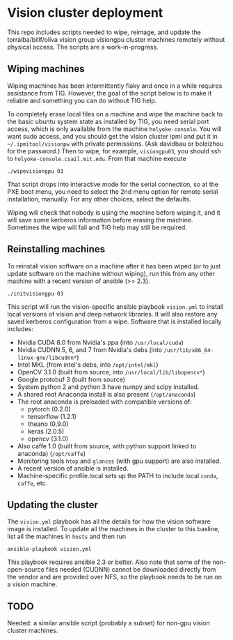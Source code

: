 Vision cluster deployment
=========================

This repo includes scripts needed to wipe, reimage, and update the
torralba/billf/oliva vision group visiongpu cluster machines remotely
without physical access.  The scripts are a work-in-progress.

## Wiping machines

Wiping machines has been intermittently flaky and once in a while
requires assistance from TIG.  However, the goal of the script below
is to make it reliable and something you can do without TIG help.

To completely erase local files on a machine and wipe the machine back
to the basic ubuntu system state as installed by TIG, you need serial port
access, which is only available from the machine `holyoke-console`.
You will want sudo access, and you should get the vision cluster ipmi
and put it in `~/.ipmitool/visionpw` with private permissions.
(Ask davidbau or boleizhou for the password.)  Then to wipe, for example,
`visiongpu03`, you should ssh to `holyoke-console.csail.mit.edu`.
From that machine execute

```
./wipevisiongpu 03
```

That script drops into interactive mode for the serial connection,
so at the PXE boot menu, you need to select the 2nd menu option for remote
serial installation, manually.  For any other choices, select the defaults.

Wiping will check that nobody is using the machine before wiping it, and
it will save some kerberos information before erasing the machine.
Sometimes the wipe will fail and TIG help may still be required.

## Reinstalling machines

To reinstall vision software on a machine after it has been wiped (or to
just update software on the machine without wiping), run this from any other
machine with a recent version of ansible (>= 2.3).

```
./initvisiongpu 03
```

This script will run the vision-specific ansible playbook `vision.yml`
to install local versions of vision and deep network libraries.  It
will also restore any saved kerberos configuration from a wipe.  Software
that is installed locally includes:

 * Nvidia CUDA 8.0 from Nvidia's ppa (into `/usr/local/cuda`)
 * Nvidia CUDNN 5, 6, and 7 from Nvidia's debs
   (into `/usr/lib/x86_64-linux-gnu/libcudnn*`)
 * Intel MKL (from intel's debs, into `/opt/intel/mkl`)
 * OpenCV 3.1.0 (built from source, into `/usr/local/lib/libopencv*`)
 * Google protobuf 3 (built from source)
 * System python 2 and python 3 have numpy and scipy installed.
 * A shared root Anaconda install is also present (`/opt/anaconda`)
 * The root anaconda is preloaded with compatible versions of:
    - pytorch (0.2.0)
    - tensorflow (1.2.1)
    - theano (0.9.0)
    - keras (2.0.5)
    - opencv (3.1.0)
 * Also caffe 1.0 (built from source, with python support linked
   to anaconda) (`/opt/caffe`)
 * Monitoring tools `htop` and `glances` (with gpu support) are also installed.
 * A recent version of ansible is installed.
 * Machine-specific profile.local sets up the PATH to include local `conda`,
   `caffe`, etc.

## Updating the cluster

The `vision.yml` playbook has all the details for how the vision
software image is installed.  To update all the machines in the cluster
to this basline, list all the machines in `hosts` and then run

```
ansible-playbook vision.yml
```

This playbook requires ansible 2.3 or better.  Also note that some of the
non-open-source files needed (CUDNN) cannot be downloaded directly from the
vendor and are provided over NFS, so the playbook needs to be run on a
vision machine.

## TODO

Needed: a similar ansible script (probably a subset) for non-gpu vision
cluster machines.
